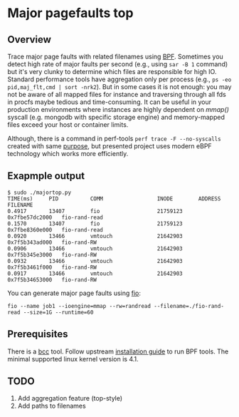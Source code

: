 # Major pagefaults top

## Overview

Trace major page faults with related filenames using [BPF](https://lwn.net/Articles/740157/). Sometimes you detect high rate of major faults per second (e.g., using ```sar -B 1``` command) but it's very clunky to determine which files are responsible for high IO. Standard performance tools have aggregation only per process (e.g., ```ps -eo pid,maj_flt,cmd | sort -nrk2```). But in some cases it is not enough: you may not be aware of all mapped files for instance and traversing through all fds in procfs maybe tedious and time-consuming.
It can be useful in your production environments where instances are highly dependent on *mmap()* syscall (e.g. mongodb with specific storage engine) and memory-mapped files exceed your host or container limits.

Although, there is a command in perf-tools ```perf trace -F --no-syscalls``` created with same [purpose](htps://lore.kernel.org/patchwork/patch/474548/), but presented project uses modern eBPF technology which works more efficiently.

## Exapmple output

```
$ sudo ./majortop.py                                            
TIME(ms)     PID          COMM                 INODE        ADDRESS          FILENAME     
0.4917       13407        fio                  21759123     0x7fbe57dc2000   fio-rand-read
0.1570       13407        fio                  21759123     0x7fbe8360e000   fio-rand-read
0.0920       13466        vmtouch              21642903     0x7f5b343ad000   fio-rand-RW
0.0906       13466        vmtouch              21642903     0x7f5b345e3000   fio-rand-RW
0.0932       13466        vmtouch              21642903     0x7f5b3461f000   fio-rand-RW
0.0917       13466        vmtouch              21642903     0x7f5b34653000   fio-rand-RW
```

You can generate major page faults using [fio](https://github.com/axboe/fio):

```
fio --name job1 --ioengine=mmap --rw=randread --filename=./fio-rand-read --size=1G --runtime=60
```

## Prerequisites

There is a [bcc](https://raw.githubusercontent.com/iovisor/bcc/) tool. Follow upstream [installation guide](https://github.com/iovisor/bcc/blob/master/INSTALL.md) to run BPF tools. The minimal supported linux kernel version is 4.1.


## TODO

1. Add aggregation feature (top-style)
2. Add paths to filenames